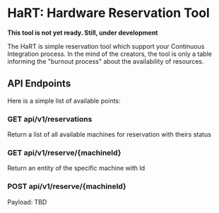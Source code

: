 # HaRT: Hardware Reservation Tool

__This tool is not yet ready. Still, under development__ 

The HaRT is simple reservation tool which support your Continuous Integration process. 
In the mind of the creators, the tool is only a table informing the "burnout process" about the availability of resources.

## API Endpoints
Here is a simple list of available points:

### GET api/v1/reservations
Return a list of all available machines for reservation with theirs status

### GET api/v1/reserve/{machineId}
Return an entity of the specific machine with Id

### POST api/v1/reserve/{machineId}
Payload: TBD
